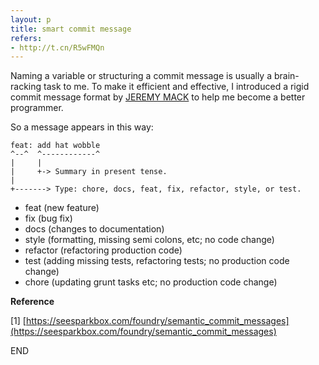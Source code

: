 ```yaml
---
layout: p
title: smart commit message
refers: 
- http://t.cn/R5wFMQn
---
```

Naming a variable or structuring a commit message is usually a brain-racking task to me. To make it efficient and effective, I introduced a rigid commit message format by [JEREMY MACK](http://t.cn/R5wFoN9) to help me become a better programmer.

So a message appears in this way:

```
feat: add hat wobble
^--^  ^------------^
|     |
|     +-> Summary in present tense.
|
+-------> Type: chore, docs, feat, fix, refactor, style, or test.

```
+	feat (new feature)
+	fix (bug fix)
+	docs (changes to documentation)
+	style (formatting, missing semi colons, etc; no code change)
+	refactor (refactoring production code)
+	test (adding missing tests, refactoring tests; no production code change)
+	chore (updating grunt tasks etc; no production code change)


**Reference**

[1] [https://seesparkbox.com/foundry/semantic_commit_messages](https://seesparkbox.com/foundry/semantic_commit_messages)

END







